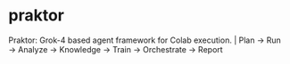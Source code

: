 # praktor
Praktor: Grok-4 based agent framework for Colab execution. | Plan → Run → Analyze → Knowledge → Train → Orchestrate → Report
